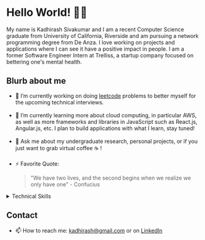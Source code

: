 # Hello World! 👋🏽
My name is Kadhirash Sivakumar and I am a recent Computer Science graduate from University of California, Riverside and am pursuing a network programming degree from De Anza. I love working on projects and applications where I can see it have a positive impact in people. I am a former Software Engineer Intern at Trelliss, a startup company focused on bettering one's mental health.


## Blurb about me
- 🔭 I’m currently working on doing [leetcode](https://github.com/kadhirash/leetcode) problems to better myself for the upcoming technical interviews. <br> </br>
- 🌱 I’m currently learning more about cloud computing, in particular AWS, as well as more frameworks and libraries in JavaScript such as React.js, Angular.js, etc. I plan to build applications with what I learn, stay tuned! <br> </br>
- 💬 Ask me about my undergraduate research, personal projects, or if you just want to grab virtual coffee ☕️ !<br> </br>
- ⚡ Favorite Quote: 
  > "We have two lives, and the second begins when we realize we only have one" - Confucius

<details close>
  <summary> Technical Skills </summary>
  <br>
  <p> <img alt = "Python" src = "https://user-images.githubusercontent.com/10100659/87767851-240a4800-c7d0-11ea-932b-e132259432c6.jpg" </p> <p> <img alt = "C++" src = "https://user-images.githubusercontent.com/10100659/87767581-b6f6b280-c7cf-11ea-807c-e6385c044580.jpg"></p> <p> <img alt = "Java" src = "https://user-images.githubusercontent.com/10100659/87768147-90854700-c7d0-11ea-929e-18c1d53bd58d.png"</p><p> <img alt = "JS" src = "https://user-images.githubusercontent.com/10100659/87768841-9b8ca700-c7d1-11ea-953d-2c92b3913e36.png" </p> <p> <img alt = "MATLAB" src = "https://user-images.githubusercontent.com/10100659/87768676-5ff1dd00-c7d1-11ea-8452-70972cd12ce4.png"</p>
 </details>


## Contact

- 📫  How to reach me: kadhirash@gmail.com or on [LinkedIn](https://www.linkedin.com/in/kadhirash/)


<!--
**kadhirash/kadhirash** is a ✨ _special_ ✨ repository because its `README.md` (this file) appears on your GitHub profile.


- 😄 Pronouns: ...
-->
